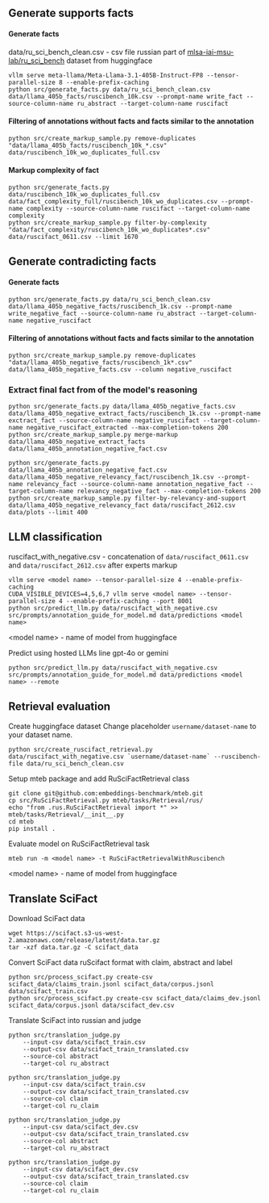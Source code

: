 ## Generate supports facts

#### Generate facts
data/ru_sci_bench_clean.csv - csv file russian part of [mlsa-iai-msu-lab/ru_sci_bench](https://huggingface.co/datasets/mlsa-iai-msu-lab/ru_sci_bench/) dataset from huggingface
```
vllm serve meta-llama/Meta-Llama-3.1-405B-Instruct-FP8 --tensor-parallel-size 8 --enable-prefix-caching
python src/generate_facts.py data/ru_sci_bench_clean.csv data/llama_405b_facts/ruscibench_10k.csv --prompt-name write_fact --source-column-name ru_abstract --target-column-name ruscifact
```

#### Filtering of annotations without facts and facts similar to the annotation
```
python src/create_markup_sample.py remove-duplicates "data/llama_405b_facts/ruscibench_10k_*.csv" data/ruscibench_10k_wo_duplicates_full.csv
```

#### Markup complexity of fact
```
python src/generate_facts.py data/ruscibench_10k_wo_duplicates_full.csv data/fact_complexity_full/ruscibench_10k_wo_duplicates.csv --prompt-name complexity --source-column-name ruscifact --target-column-name complexity
python src/create_markup_sample.py filter-by-complexity "data/fact_complexity/ruscibench_10k_wo_duplicates*.csv" data/ruscifact_0611.csv --limit 1670
```

## Generate contradicting facts

#### Generate facts
```
python src/generate_facts.py data/ru_sci_bench_clean.csv data/llama_405b_negative_facts/ruscibench_1k.csv --prompt-name write_negative_fact --source-column-name ru_abstract --target-column-name negative_ruscifact
```

#### Filtering of annotations without facts and facts similar to the annotation
```
python src/create_markup_sample.py remove-duplicates "data/llama_405b_negative_facts/ruscibench_1k*.csv" data/llama_405b_negative_facts.csv --column negative_ruscifact
```

### Extract final fact from of the model's reasoning
```
python src/generate_facts.py data/llama_405b_negative_facts.csv data/llama_405b_negative_extract_facts/ruscibench_1k.csv --prompt-name exctract_fact --source-column-name negative_ruscifact --target-column-name negative_ruscifact_extracted --max-completion-tokens 200
python src/create_markup_sample.py merge-markup data/llama_405b_negative_extract_facts data/llama_405b_annotation_negative_fact.csv
```

```
python src/generate_facts.py data/llama_405b_annotation_negative_fact.csv data/llama_405b_negative_relevancy_fact/ruscibench_1k.csv --prompt-name relevancy_fact --source-column-name annotation_negative_fact --target-column-name relevancy_negative_fact --max-completion-tokens 200
python src/create_markup_sample.py filter-by-relevancy-and-support data/llama_405b_negative_relevancy_fact data/ruscifact_2612.csv  data/plots --limit 400
```


## LLM classification
ruscifact_with_negative.csv - concatenation of `data/ruscifact_0611.csv` and `data/ruscifact_2612.csv` after experts markup
```
vllm serve <model name> --tensor-parallel-size 4 --enable-prefix-caching
CUDA_VISIBLE_DEVICES=4,5,6,7 vllm serve <model name> --tensor-parallel-size 4 --enable-prefix-caching --port 8001
python src/predict_llm.py data/ruscifact_with_negative.csv src/prompts/annotation_guide_for_model.md data/predictions <model name>
```
\<model name> - name of model from huggingface

Predict using hosted LLMs line gpt-4o or gemini
```
python src/predict_llm.py data/ruscifact_with_negative.csv src/prompts/annotation_guide_for_model.md data/predictions <model name> --remote
```

## Retrieval evaluation
Create huggingface dataset
Change placeholder `username/dataset-name` to your dataset name.
```
python src/create_ruscifact_retrieval.py data/ruscifact_with_negative.csv `username/dataset-name` --ruscibench-file data/ru_sci_bench_clean.csv
```

Setup mteb package and add RuSciFactRetrieval class
```
git clone git@github.com:embeddings-benchmark/mteb.git
cp src/RuSciFactRetrieval.py mteb/tasks/Retrieval/rus/
echo "from .rus.RuSciFactRetrieval import *" >> mteb/tasks/Retrieval/__init__.py
cd mteb
pip install .
```

Evaluate model on RuSciFactRetrieval task
```
mteb run -m <model name> -t RuSciFactRetrievalWithRuscibench
```
\<model name> - name of model from huggingface

## Translate SciFact

Download SciFact data
```
wget https://scifact.s3-us-west-2.amazonaws.com/release/latest/data.tar.gz
tar -xzf data.tar.gz -C scifact_data
```

Convert SciFact data ruScifact format with claim, abstract and label
```
python src/process_scifact.py create-csv scifact_data/claims_train.jsonl scifact_data/corpus.jsonl data/scifact_train.csv
python src/process_scifact.py create-csv scifact_data/claims_dev.jsonl scifact_data/corpus.jsonl data/scifact_dev.csv
```

Translate SciFact into russian and judge
```
python src/translation_judge.py
    --input-csv data/scifact_train.csv
    --output-csv data/scifact_train_translated.csv
    --source-col abstract
    --target-col ru_abstract

python src/translation_judge.py
    --input-csv data/scifact_train.csv
    --output-csv data/scifact_train_translated.csv
    --source-col claim
    --target-col ru_claim

python src/translation_judge.py
    --input-csv data/scifact_dev.csv
    --output-csv data/scifact_train_translated.csv
    --source-col abstract
    --target-col ru_abstract

python src/translation_judge.py
    --input-csv data/scifact_dev.csv
    --output-csv data/scifact_train_translated.csv
    --source-col claim
    --target-col ru_claim
```
